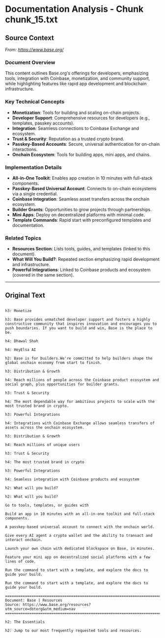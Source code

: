 # Documentation Analysis - Chunk chunk_15.txt

## Source Context
*From: https://www.base.org/*

### Document Overview  
This content outlines Base.org's offerings for developers, emphasizing tools, integration with Coinbase, monetization, and community support, while highlighting features like rapid app development and blockchain infrastructure.  

### Key Technical Concepts  
- **Monetization**: Tools for building and scaling on-chain projects.  
- **Developer Support**: Comprehensive resources for developers (e.g., templates, passkey accounts).  
- **Integration**: Seamless connections to Coinbase Exchange and ecosystem.  
- **Trust & Security**: Reputation as a trusted crypto brand.  
- **Passkey-Based Accounts**: Secure, universal authentication for on-chain interactions.  
- **Onchain Ecosystem**: Tools for building apps, mini apps, and chains.  

### Implementation Details  
- **All-in-One Toolkit**: Enables app creation in 10 minutes with full-stack components.  
- **Passkey-Based Universal Account**: Connects to on-chain ecosystems via a single credential.  
- **Coinbase Integration**: Seamless asset transfers across the onchain ecosystem.  
- **Builder Grants**: Opportunities to grow projects through partnerships.  
- **Mini Apps**: Deploy on decentralized platforms with minimal code.  
- **Template Commands**: Rapid start with preconfigured templates and documentation.  

### Related Topics  
- **Resources Section**: Lists tools, guides, and templates (linked to this document).  
- **What Will You Build?**: Repeated section emphasizing rapid development and infrastructure.  
- **Powerful Integrations**: Linked to Coinbase products and ecosystem (covered in the same section).

---

## Original Text
```

h3: Monetize

h3: Base provides unmatched developer support and fosters a highly constructive community that inspires innovation and encourages you to push boundaries. If you want to build and win, Base is the place to be.

h4: Dhawal Shah

h4: HeyElsa AI

h2: Base is for builders.We're committed to help builders shape the global onchain economy from start to finish.

h3: Distribution & Growth

h4: Reach millions of people across the Coinbase product ecosystem and social graph, plus opportunities for builder grants.

h3: Trust & Security

h4: The most dependable way for ambitious projects to scale with the most trusted brand in crypto.

h3: Powerful Integrations

h4: Integrations with Coinbase Exchange allows seamless transfers of assets across the onchain ecosystem.

h3: Distribution & Growth

h4: Reach millions of unique users

h3: Trust & Security

h4: The most trusted brand in crypto

h3: Powerful Integrations

h4: Seamless integration with Coinbase products and ecosystem

h2: What will you build?

h2: What will you build?

Go to tools, templates, or guides with

Build an app in 10 minutes with an all-in-one toolkit and full-stack components.

A passkey-based universal account to connect with the onchain world.

Give every AI agent a crypto wallet and the ability to transact and interact onchain.

Launch your own chain with dedicated blockspace on Base, in minutes.

Feature your mini app on decentralized social platforms with a few lines of code.

Run the command to start with a template, and explore the docs to guide your build.

Run the command to start with a template, and explore the docs to guide your build.

================================================================================
Document: Base | Resources
Source: https://www.base.org/resources?utm_source=dotorg&utm_medium=nav
================================================================================

h2: The Essentials

h2: Jump to our most frequently requested tools and resources.

```